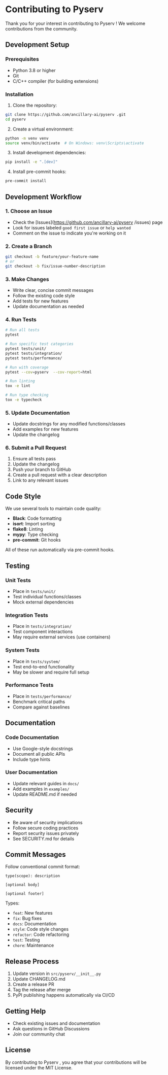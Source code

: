 # Contributing to Pyserv 

Thank you for your interest in contributing to Pyserv ! We welcome contributions from the community.

## Development Setup

### Prerequisites

- Python 3.8 or higher
- Git
- C/C++ compiler (for building extensions)

### Installation

1. Clone the repository:
```bash
git clone https://github.com/ancillary-ai/pyserv .git
cd pyserv 
```

2. Create a virtual environment:
```bash
python -m venv venv
source venv/bin/activate  # On Windows: venv\Scripts\activate
```

3. Install development dependencies:
```bash
pip install -e ".[dev]"
```

4. Install pre-commit hooks:
```bash
pre-commit install
```

## Development Workflow

### 1. Choose an Issue

- Check the [Issues](https://github.com/ancillary-ai/pyserv /issues) page
- Look for issues labeled `good first issue` or `help wanted`
- Comment on the issue to indicate you're working on it

### 2. Create a Branch

```bash
git checkout -b feature/your-feature-name
# or
git checkout -b fix/issue-number-description
```

### 3. Make Changes

- Write clear, concise commit messages
- Follow the existing code style
- Add tests for new features
- Update documentation as needed

### 4. Run Tests

```bash
# Run all tests
pytest

# Run specific test categories
pytest tests/unit/
pytest tests/integration/
pytest tests/performance/

# Run with coverage
pytest --cov=pyserv  --cov-report=html

# Run linting
tox -e lint

# Run type checking
tox -e typecheck
```

### 5. Update Documentation

- Update docstrings for any modified functions/classes
- Add examples for new features
- Update the changelog

### 6. Submit a Pull Request

1. Ensure all tests pass
2. Update the changelog
3. Push your branch to GitHub
4. Create a pull request with a clear description
5. Link to any relevant issues

## Code Style

We use several tools to maintain code quality:

- **Black**: Code formatting
- **isort**: Import sorting
- **flake8**: Linting
- **mypy**: Type checking
- **pre-commit**: Git hooks

All of these run automatically via pre-commit hooks.

## Testing

### Unit Tests

- Place in `tests/unit/`
- Test individual functions/classes
- Mock external dependencies

### Integration Tests

- Place in `tests/integration/`
- Test component interactions
- May require external services (use containers)

### System Tests

- Place in `tests/system/`
- Test end-to-end functionality
- May be slower and require full setup

### Performance Tests

- Place in `tests/performance/`
- Benchmark critical paths
- Compare against baselines

## Documentation

### Code Documentation

- Use Google-style docstrings
- Document all public APIs
- Include type hints

### User Documentation

- Update relevant guides in `docs/`
- Add examples in `examples/`
- Update README.md if needed

## Security

- Be aware of security implications
- Follow secure coding practices
- Report security issues privately
- See SECURITY.md for details

## Commit Messages

Follow conventional commit format:

```
type(scope): description

[optional body]

[optional footer]
```

Types:
- `feat`: New features
- `fix`: Bug fixes
- `docs`: Documentation
- `style`: Code style changes
- `refactor`: Code refactoring
- `test`: Testing
- `chore`: Maintenance

## Release Process

1. Update version in `src/pyserv/__init__.py`
2. Update CHANGELOG.md
3. Create a release PR
4. Tag the release after merge
5. PyPI publishing happens automatically via CI/CD

## Getting Help

- Check existing issues and documentation
- Ask questions in GitHub Discussions
- Join our community chat

## License

By contributing to Pyserv , you agree that your contributions will be licensed under the MIT License.




